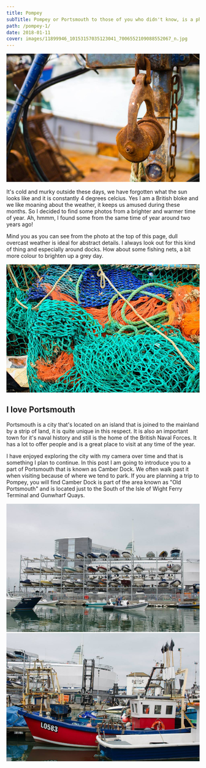 ```yaml
---
title: Pompey
subTitle: Pompey or Portsmouth to those of you who didn't know, is a photographers haven!
path: /pompey-1/
date: 2018-01-11
cover: images/11899946_10153157035123041_7006552109088552067_n.jpg
---
```

![Rusty old boat bits](images/11899946_10153157035123041_7006552109088552067_n.jpg)

It's cold and murky outside these days, we have forgotten what the sun looks like and it is constantly 4 degrees celcius. Yes I am a British bloke and we like moaning about the weather, it keeps us amused during these months. So I decided to find some photos from a brighter and warmer time of year. Ah, hmmm, I found some from the same time of year around two years ago!

Mind you as you can see from the photo at the top of this page, dull overcast weather is ideal for abstract details. I always look out for this kind of thing and especially around docks. How about some fishing nets, a bit more colour to brighten up a grey day.

![Fishing nets](images/11949427_10153157035148041_4410911752827167630_n.jpg)

## I love Portsmouth

Portsmouth is a city that's located on an island that is joined to the mainland by a strip of land, it is quite unique in this respect. It is also an important town for it's naval history and still is the home of the British Naval Forces. It has a lot to offer people and is a great place to visit at any time of the year.

I have enjoyed exploring the city with my camera over time and that is something I plan to continue. In this post I am going to introduce you to a part of Portsmouth that is known as Camber Dock. We often walk past it when visiting because of where we tend to park. If you are planning a trip to Pompey, you will find Camber Dock is part of the area known as "Old Portsmouth" and is located just to the South of the Isle of Wight Ferry Terminal and Gunwharf Quays.

![Boat Rack](images/11914861_10153157035253041_4407803528189100728_n.jpg)
![More boats](images/11986390_10153157035233041_3921042932022460489_n.jpg)